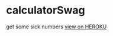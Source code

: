# calculatorSwag
get some sick numbers
[view on HEROKU](https://hidden-refuge-10867.herokuapp.com/)
